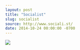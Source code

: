 ```yaml
---
layout: post
title: "Socialist"
slug: socialist
source: http://www.sociali.st/
date: 2014-10-24 00:00:00 -0700
---
```


<img src="{{ site.url }}/assets/img/screenshots/socialist.jpg">
